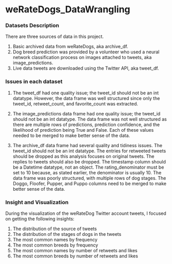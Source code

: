 # weRateDogs_DataWrangling

### Datasets Description 

There are three sources of data in this project.
1.	Basic archived data from weRateDogs, aka archive_df.
2.	Dog breed prediction was provided by a volunteer who used a neural network classification process on images attached to tweets, aka image_predictions.
3.	Live data tweets are downloaded using the Twitter API, aka tweet_df.


### Issues in each dataset
1.	The tweet_df had one quality issue; the tweet_id should not be an int datatype. However, the data frame was well structured since only the tweet_id, retweet_count, and favorite_count was extracted.


2.	The image_predictions data frame had one quality issue; the tweet_id should not be an int datatype. The data frame was not well structured as there are multiple rows of predictions, prediction confidence, and the likelihood of prediction being True and False. Each of these values needed to be merged to make better sense of the data.



3.	The archive_df data frame had several quality and tidiness issues.
The tweet_id should not be an int datatype.
The entries for retweeted tweets should be dropped as this analysis focuses on original tweets.
The replies to tweets should also be dropped.
The timestamp column should be a Datetime datatype, not an object.
The rating_denominator must be set to 10 because, as stated earlier, the denominator is usually 10.
The data frame was poorly structured, with multiple rows of dog stages. The Doggo, Floofer, Pupper, and Puppo columns need to be merged to make better sense of the data.

### Insight and Visualization
During the visualization of the weRateDog Twitter account tweets, I focused on getting the following insights:
1.	The distribution of the source of tweets
2.	The distribution of the stages of dogs in the tweets
3.	The most common names by frequency 
4.	The most common breeds by frequency
5.	The most common names by number of retweets and likes
6.	The most common breeds by number of retweets and likes


